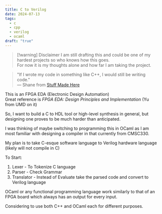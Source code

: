 ```yaml
---
title: C to Verilog
date: 2024-07-13
tags:
  - c
  - cpp
  - verilog
  - ocaml
draft: "true"
---
```

> [!warning] Disclaimer
> I am still drafting this and could be one of my hardest projects so who knows how this goes.  
> For now it is my thoughts alone and how far I am taking the project.

> "If I wrote my code in something like C++, I would still be writing code."  
> — Shane from [Stuff Made Here](https://www.youtube.com/@StuffMadeHere)

This is an FPGA EDA (Electronic Design Automation)  
Great reference is *FPGA EDA: Design Principles and Implementation* (Yu from UMD on it)

So, I want to build a C to HDL tool or high-level synthesis in general, but designing one proves to be much harder than anticipated.

I was thinking of maybe switching to programming this in OCaml as I am most familiar with designing a compiler in that currently from CMSC330.

My plan is to take C-esque software language to Verilog hardware language  
(likely will not compile in C)

To Start:
1. Lexer - To Tokenize C language
2. Parser - Check Grammar
3. Translator - Instead of Evaluate take the parsed code and convert to Verilog language

OCaml or any functional programming language work similarly to that of an FPGA board which always has an output for every input.

Considering to use both C++ and OCaml each for different purposes.